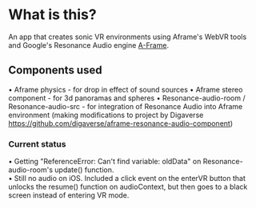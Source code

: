 # What is this?

An app that creates sonic VR environments using Aframe's WebVR tools and Google's Resonance Audio engine [A-Frame](https://aframe.io).

## Components used

• Aframe physics - for drop in effect of sound sources
• Aframe stereo component - for 3d panoramas and spheres
• Resonance-audio-room / Resonance-audio-src - for integration of Resonance Audio into Aframe environment (making modifications to project by Digaverse https://github.com/digaverse/aframe-resonance-audio-component)

### Current status

• Getting "ReferenceError: Can't find variable: oldData" on Resonance-audio-room's update() function.  
• Still no audio on iOS.  Included a click event on the enterVR button that unlocks the resume() function on audioContext, but then goes to a black screen instead of entering VR mode.
